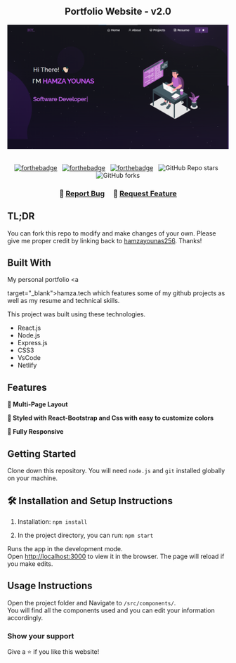 <h2 align="center">
  Portfolio Website - v2.0<br/>
  <!-- <a href="https://soumyajit.vercel.app/" target="_blank">soumyajit.tech</a> -->
</h2>
<div align="center">
  <img alt="Demo" src="./Images/readme-img1.png" />
</div>

<br/>

<center>

[![forthebadge](https://forthebadge.com/images/badges/built-with-love.svg)](https://forthebadge.com) &nbsp;
[![forthebadge](https://forthebadge.com/images/badges/made-with-javascript.svg)](https://forthebadge.com) &nbsp;
[![forthebadge](https://forthebadge.com/images/badges/open-source.svg)](https://forthebadge.com) &nbsp;
![GitHub Repo stars](https://img.shields.io/github/stars/hamzayounas256/Portfolio?color=red&logo=github&style=for-the-badge) &nbsp;
![GitHub forks](https://img.shields.io/github/forks/hamzayounas256/Portfolio?color=red&logo=github&style=for-the-badge)

</center>

<h3 align="center">
    🔹
    <a href="https://github.com/hamzayounas256/Portfolio/issues">Report Bug</a> &nbsp; &nbsp;
    🔹
    <a href="https://github.com/hamzayounas256/Portfolio/issues">Request Feature</a>
</h3>

## TL;DR

You can fork this repo to modify and make changes of your own. Please give me proper credit by linking back to [hamzayounas256](https://github.com/hamzayounas256/Portfolio). Thanks!

## Built With

My personal portfolio <a

<!-- href="https://soumyajit.vercel.app/"  -->

target="\_blank">hamza.tech</a> which features some of my github projects as well as my resume and technical skills.<br/>

This project was built using these technologies.

- React.js
- Node.js
- Express.js
- CSS3
- VsCode
- Netlify

## Features

**📖 Multi-Page Layout**

**🎨 Styled with React-Bootstrap and Css with easy to customize colors**

**📱 Fully Responsive**

## Getting Started

Clone down this repository. You will need `node.js` and `git` installed globally on your machine.

## 🛠 Installation and Setup Instructions

1. Installation: `npm install`

2. In the project directory, you can run: `npm start`

Runs the app in the development mode.\
Open [http://localhost:3000](http://localhost:3000) to view it in the browser.
The page will reload if you make edits.

## Usage Instructions

Open the project folder and Navigate to `/src/components/`. <br/>
You will find all the components used and you can edit your information accordingly.

### Show your support

Give a ⭐ if you like this website!

<!-- <a href="https://www.buymeacoffee.com/soumyajit4419" target="_blank"><img src="https://cdn.buymeacoffee.com/buttons/v2/default-violet.png" alt="Buy Me A Coffee" height= "60px" width= "217px" ></a> -->
